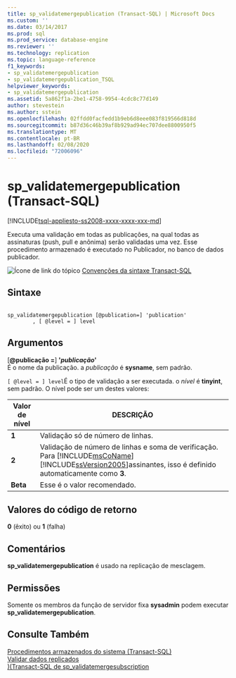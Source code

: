 ```yaml
---
title: sp_validatemergepublication (Transact-SQL) | Microsoft Docs
ms.custom: ''
ms.date: 03/14/2017
ms.prod: sql
ms.prod_service: database-engine
ms.reviewer: ''
ms.technology: replication
ms.topic: language-reference
f1_keywords:
- sp_validatemergepublication
- sp_validatemergepublication_TSQL
helpviewer_keywords:
- sp_validatemergepublication
ms.assetid: 5a862f1a-2be1-4758-9954-4cdc8c77d149
author: stevestein
ms.author: sstein
ms.openlocfilehash: 02ffdd0facfedd1b9eb6d8eee083f819566d818d
ms.sourcegitcommit: b87d36c46b39af8b929ad94ec707dee8800950f5
ms.translationtype: MT
ms.contentlocale: pt-BR
ms.lasthandoff: 02/08/2020
ms.locfileid: "72006096"
---
```

# <a name="sp_validatemergepublication-transact-sql"></a>sp_validatemergepublication (Transact-SQL)
[!INCLUDE[tsql-appliesto-ss2008-xxxx-xxxx-xxx-md](../../includes/tsql-appliesto-ss2008-xxxx-xxxx-xxx-md.md)]

  Executa uma validação em todas as publicações, na qual todas as assinaturas (push, pull e anônima) serão validadas uma vez. Esse procedimento armazenado é executado no Publicador, no banco de dados publicador.  
  
 ![Ícone de link do tópico](../../database-engine/configure-windows/media/topic-link.gif "Ícone de link do tópico") [Convenções da sintaxe Transact-SQL](../../t-sql/language-elements/transact-sql-syntax-conventions-transact-sql.md)  
  
## <a name="syntax"></a>Sintaxe  
  
```  
  
sp_validatemergepublication [@publication=] 'publication'  
        , [ @level = ] level  
```  
  
## <a name="arguments"></a>Argumentos  
 [**\@publicação =**] **'***publicação***'**  
 É o nome da publicação. a *publicação* é **sysname**, sem padrão.  
  
`[ @level = ] level`É o tipo de validação a ser executada. o *nível* é **tinyint**, sem padrão. O nível pode ser um destes valores:  
  
|Valor de nível|DESCRIÇÃO|  
|-----------------|-----------------|  
|**1**|Validação só de número de linhas.|  
|**2**|Validação de número de linhas e soma de verificação. Para [!INCLUDE[msCoName](../../includes/msconame-md.md)] [!INCLUDE[ssVersion2005](../../includes/ssversion2005-md.md)]assinantes, isso é definido automaticamente como **3**.|  
|**Beta**|Esse é o valor recomendado.|  
  
## <a name="return-code-values"></a>Valores do código de retorno  
 **0** (êxito) ou **1** (falha)  
  
## <a name="remarks"></a>Comentários  
 **sp_validatemergepublication** é usado na replicação de mesclagem.  
  
## <a name="permissions"></a>Permissões  
 Somente os membros da função de servidor fixa **sysadmin** podem executar **sp_validatemergepublication**.  
  
## <a name="see-also"></a>Consulte Também  
 [Procedimentos armazenados do sistema &#40;Transact-SQL&#41;](../../relational-databases/system-stored-procedures/system-stored-procedures-transact-sql.md)   
 [Validar dados replicados](../../relational-databases/replication/validate-data-at-the-subscriber.md)   
 [&#41;&#40;Transact-SQL de sp_validatemergesubscription](../../relational-databases/system-stored-procedures/sp-validatemergesubscription-transact-sql.md)  
  
  
